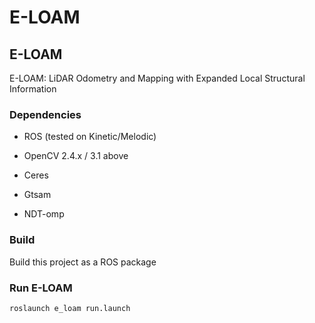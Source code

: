# E-LOAM

E-LOAM
---
E-LOAM: LiDAR Odometry and Mapping with Expanded Local Structural Information

### Dependencies

- ROS (tested on Kinetic/Melodic)

- OpenCV 2.4.x / 3.1 above

- Ceres
- Gtsam
- NDT-omp

### Build

Build this project as a ROS package

### Run E-LOAM
   
 ```
 roslaunch e_loam run.launch 
 ```
   

